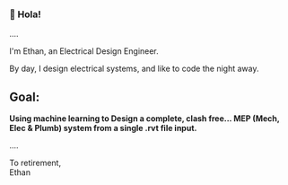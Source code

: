 ### 👋 Hola!

....

I'm Ethan, an Electrical Design Engineer. 

By day, I design electrical systems, and like to code the night away.


## **Goal:** ##
**Using machine learning to Design a complete, clash free... MEP (Mech, Elec & Plumb) system from a single .rvt file input.**

....


To retirement,  
Ethan
